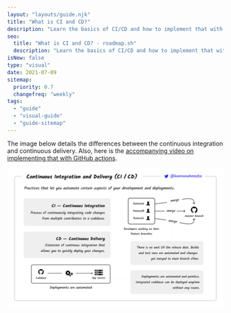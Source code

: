 ```yaml
---
layout: "layouts/guide.njk"
title: "What is CI and CD?"
description: "Learn the basics of CI/CD and how to implement that with GitHub Actions."
seo:
  title: "What is CI and CD? - roadmap.sh"
  description: "Learn the basics of CI/CD and how to implement that with GitHub Actions."
isNew: false
type: "visual"
date: 2021-07-09
sitemap:
  priority: 0.7
  changefreq: "weekly"
tags:
  - "guide"
  - "visual-guide"
  - "guide-sitemap"
---
```


The image below details the differences between the continuous integration and continuous delivery. Also, here is the [accompanying video on implementing that with GitHub actions](https://www.youtube.com/watch?v=nyKZTKQS_EQ).

[![](/guides/ci-cd.png)](/guides/ci-cd.png)

